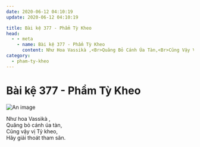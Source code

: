 ```yaml
---
date: 2020-06-12 04:10:19
update: 2020-06-12 04:10:19

title: Bài kệ 377 - Phẩm Tỳ Kheo
head:
  - - meta
    - name: Bài kệ 377 - Phẩm Tỳ Kheo
      content: Như Hoa Vassikà ,<Br>Quăng Bỏ Cánh Úa Tàn,<Br>Cũng Vậy Vị Tỷ Kheo,<Br>Hãy Giải Thoát Tham Sân.<Br>
category:
  - pham-ty-kheo
---
```


# Bài kệ 377 - Phẩm Tỳ Kheo

![An image](/img/pham-ty-kheo/pham-ty-kheo-377.jpg)

Như hoa Vassikà ,<br>Quăng bỏ cánh úa tàn,<br>Cũng vậy vị Tỷ kheo,<br>Hãy giải thoát tham sân.<br>
